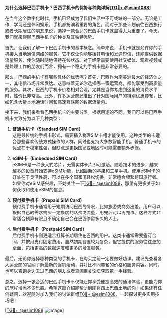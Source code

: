 **为什么选择巴西手机卡？巴西手机卡的优势与种类详解[[TG💪+ @esim1088](https://t.me/s/esim1088)]**

在当今这个数字化时代，手机已经成为了我们生活中不可或缺的一部分。无论是工作、学习还是休闲娱乐，手机都扮演着重要的角色。而对于那些计划前往巴西旅行或者长期居住的朋友来说，选择一款合适的巴西手机卡就显得尤为重要了。今天，我们就来聊聊巴西手机卡的种类及其独特优势。

首先，让我们了解一下巴西手机卡的基本概念。简单来说，手机卡就是允许你的手机接入当地通信网络的服务。它不仅让你能够拨打电话和发送短信，还能提供数据流量服务，使你随时随地保持在线状态。对于经常需要使用社交媒体、观看视频或是处理工作的朋友们而言，拥有一个稳定的手机卡是非常必要的。

那么，巴西的手机卡有哪些具体的优势呢？首先，巴西作为南美洲最大的经济体之一，其电信市场非常发达。这意味着无论你选择哪一家运营商，都能享受到高质量的服务。其次，巴西的手机卡价格相对合理，尤其是当你考虑到这里的消费水平时，性价比非常高。此外，许多运营商还推出了针对国际用户的特别优惠套餐，比如包含大量本地通话时间和高速互联网的数据流量包。

接下来，我们来看看巴西手机卡的主要分类。根据用途的不同，我们可以将巴西手机卡大致分为以下几种类型：

1. **普通手机卡（Standard SIM Card）**  
   这是最传统的手机卡形式，需要插入物理SIM卡槽才能使用。这种类型的卡适合那些喜欢传统方式操作的人群，同时也支持大多数智能手机。普通手机卡的优点在于稳定性强，但缺点是更换国家或地区时可能需要额外步骤。

2. **eSIM卡（Embedded SIM Card）**  
   eSIM卡是一种嵌入式芯片，无需实体卡片即可激活。随着技术的进步，越来越多的设备开始支持eSIM功能，比如最新的苹果和三星手机。使用eSIM卡的好处在于灵活性高，可以在多个国家间轻松切换，非常适合频繁跨国旅行者。如果你对eSIM感兴趣，不妨关注一下[TG💪+ @esim1088](https://t.me/s/esim1088)，那里有更多关于如何获取和使用eSIM的信息。

3. **预付费手机卡（Prepaid SIM Card）**  
   预付费手机卡通常用于短期访问巴西的情况，比如旅游或商务出差。用户可以根据自己的需求购买一定额度的话费或流量，用完后可以再充值。这种方式非常适合预算有限且不确定自己会在巴西停留多久的人士。

4. **后付费手机卡（Postpaid SIM Card）**  
   后付费手机卡则更适合打算长期居住在巴西的用户。这类卡通常需要签订合同，并按月支付固定费用。虽然初期设置较为复杂，但它提供的服务往往更加全面，包括更高的数据速度和更多的增值服务。

最后，无论你选择哪种类型的手机卡，在购买之前一定要做好功课。建议先查看各大运营商的官网了解最新的促销活动，并对比不同套餐的价格和服务内容。同时，也可以咨询身边去过巴西的朋友或者查阅相关论坛获取第一手经验。

总之，选择一张合适的巴西手机卡不仅能让你享受便捷高效的通讯体验，更能为你的旅程增添不少乐趣。希望这篇介绍能帮助到即将踏上巴西土地的你！如果还有任何疑问，欢迎随时加入我们的讨论群组[TG💪+ @esim1088](https://t.me/s/esim1088)，一起探讨更多实用技巧吧！

[[TG💪+ @esim1088](https://t.me/s/esim1088) ![Image](https://i.postimg.cc/4NQfJmqS/Snipaste-2025-05-13-00-14-12.png)]